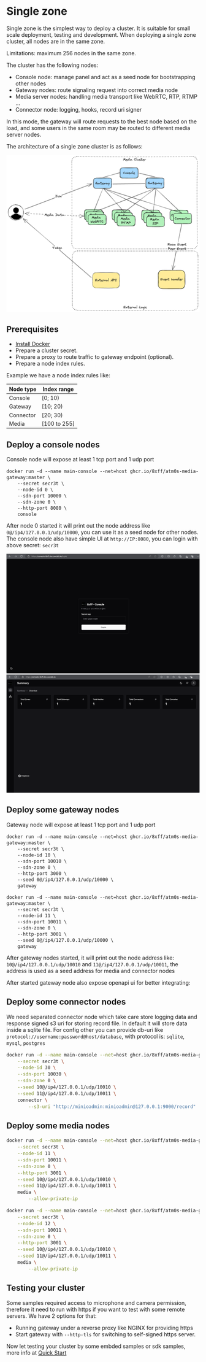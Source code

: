 # Single zone

Single zone is the simplest way to deploy a cluster. It is suitable for small scale deployment, testing and development.
When deploying a single zone cluster, all nodes are in the same zone.

Limitations: maximum 256 nodes in the same zone.

The cluster has the following nodes:

- Console node: manage panel and act as a seed node for bootstrapping other nodes
- Gateway nodes: route signaling request into correct media node
- Media server nodes: handling media transport like WebRTC, RTP, RTMP ...
- Connector node: logging, hooks, record uri signer

In this mode, the gateway will route requests to the best node based on the load, and some users in the same room may be routed to different media server nodes.

The architecture of a single zone cluster is as follows:

![Single zone](../../imgs/single-zone.excalidraw.png)

## Prerequisites

- [Install Docker](https://docs.docker.com/engine/install/)
- Prepare a cluster secret.
- Prepare a proxy to route traffic to gateway endpoint (optional).
- Prepare a node index rules.

Example we have a node index rules like:

| Node type | Index range  |
| --------- | ------------ |
| Console   | [0; 10)      |
| Gateway   | [10; 20)     |
| Connector | [20; 30)     |
| Media     | [100 to 255] |

## Deploy a console nodes

Console node will expose at least 1 tcp port and 1 udp port

```
docker run -d --name main-console --net=host ghcr.io/8xff/atm0s-media-gateway:master \
    --secret secr3t \
    --node-id 0 \
    --sdn-port 10000 \
    --sdn-zone 0 \
    --http-port 8080 \
    console
```

After node 0 started it will print out the node address like `0@/ip4/127.0.0.1/udp/10000`, you can use it as a seed node for other nodes.
The console node also have simple UI at `http://IP:8080`, you can login with above secret: `secr3t`

![alt text](console_screen.png)
![alt text](console_screen2.png)

## Deploy some gateway nodes

Gateway node will expose at least 1 tcp port and 1 udp port

```
docker run -d --name main-console --net=host ghcr.io/8xff/atm0s-media-gateway:master \
    --secret secr3t \
    --node-id 10 \
    --sdn-port 10010 \
    --sdn-zone 0 \
    --http-port 3000 \
    --seed 0@/ip4/127.0.0.1/udp/10000 \
    gateway
```

```
docker run -d --name main-console --net=host ghcr.io/8xff/atm0s-media-gateway:master \
    --secret secr3t \
    --node-id 11 \
    --sdn-port 10011 \
    --sdn-zone 0 \
    --http-port 3001 \
    --seed 0@/ip4/127.0.0.1/udp/10000 \
    gateway
```

After gateway nodes started, it will print out the node address like: `10@/ip4/127.0.0.1/udp/10010` and `11@/ip4/127.0.0.1/udp/10011`, the address is used as a seed address for media and connector nodes

After started gateway node also expose openapi ui for better integrating:

## Deploy some connector nodes

We need separated connector node which take care store logging data and response signed s3 uri for storing record file.
In default it will store data inside a sqlite file. For config other you can provide db-uri like `protocol://username:password@host/database`, with protocol is: `sqlite`, `mysql`, `postgres`

```bash
docker run -d --name main-console --net=host ghcr.io/8xff/atm0s-media-gateway:master \
    --secret secr3t \
    --node-id 30 \
    --sdn-port 10030 \
    --sdn-zone 0 \
    --seed 10@/ip4/127.0.0.1/udp/10010 \
    --seed 11@/ip4/127.0.0.1/udp/10011 \
    connector \
        --s3-uri "http://minioadmin:minioadmin@127.0.0.1:9000/record"
```

## Deploy some media nodes

```bash
docker run -d --name main-console --net=host ghcr.io/8xff/atm0s-media-gateway:master \
    --secret secr3t \
    --node-id 11 \
    --sdn-port 10011 \
    --sdn-zone 0 \
    --http-port 3001 \
    --seed 10@/ip4/127.0.0.1/udp/10010 \
    --seed 11@/ip4/127.0.0.1/udp/10011 \
    media \
        --allow-private-ip
```

```bash
docker run -d --name main-console --net=host ghcr.io/8xff/atm0s-media-gateway:master \
    --secret secr3t \
    --node-id 12 \
    --sdn-port 10011 \
    --sdn-zone 0 \
    --http-port 3001 \
    --seed 10@/ip4/127.0.0.1/udp/10010 \
    --seed 11@/ip4/127.0.0.1/udp/10011 \
    media \
        --allow-private-ip
```

## Testing your cluster

Some samples required access to microphone and camera permission, therefore it need to run with https if you want to test with some remote servers. We have 2 options for that:

- Running gateway under a reverse proxy like NGINX for providing https
- Start gateway with `--http-tls` for switching to self-signed https server.

Now let testing your cluster by some embded samples or sdk samples, more info at [Quick Start](../quick-start/README.md)
